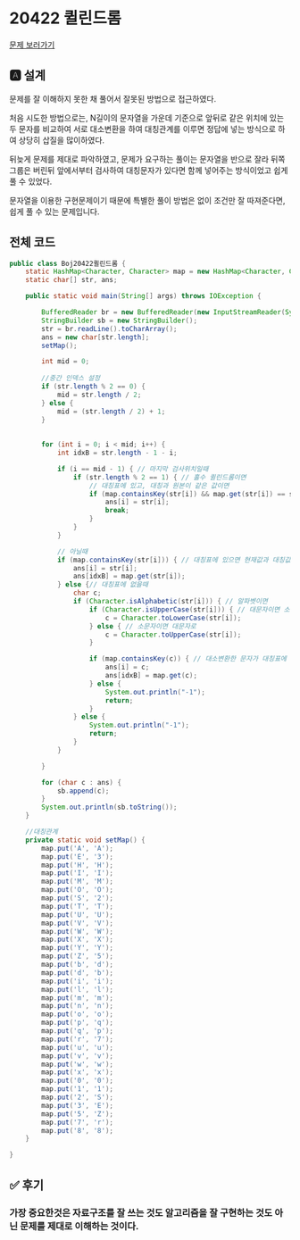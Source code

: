 # 20422 퀼린드롬
[문제 보러가기](https://www.acmicpc.net/problem/20422)

## 🅰 설계
문제를 잘 이해하지 못한 채 풀어서 잘못된 방법으로 접근하였다.

처음 시도한 방법으로는, N길이의 문자열을 가운데 기준으로 앞뒤로 같은 위치에 있는 두 문자를 비교하여 서로 대소변환을 하여 대칭관계를 이루면 정답에 넣는 방식으로 하여 상당히 삽질을 많이하였다.

뒤늦게 문제를 제대로 파악하였고, 문제가 요구하는 풀이는 문자열을 반으로 잘라 뒤쪽 그룹은 버린뒤 앞에서부터 검사하여 대칭문자가 있다면 함께 넣어주는 방식이었고 쉽게 풀 수 있었다.

문자열을 이용한 구현문제이기 때문에 특별한 풀이 방법은 없이 조건만 잘 따져준다면, 쉽게 풀 수 있는 문제입니다.






## 전체 코드
```java
public class Boj20422퀼린드롬 {
	static HashMap<Character, Character> map = new HashMap<Character, Character>();
	static char[] str, ans;

	public static void main(String[] args) throws IOException {

		BufferedReader br = new BufferedReader(new InputStreamReader(System.in));
		StringBuilder sb = new StringBuilder();
		str = br.readLine().toCharArray();
		ans = new char[str.length];
		setMap();

		int mid = 0;
		
		//중간 인덱스 설정
		if (str.length % 2 == 0) {
			mid = str.length / 2;
		} else {
			mid = (str.length / 2) + 1;
		}
		
		
		for (int i = 0; i < mid; i++) {
			int idxB = str.length - 1 - i;

			if (i == mid - 1) { // 마지막 검사위치일때
				if (str.length % 2 == 1) { // 홀수 퀼린드롬이면
					// 대칭표에 있고, 대칭과 원본이 같은 값이면
					if (map.containsKey(str[i]) && map.get(str[i]) == str[i]) {
						ans[i] = str[i];
						break;
					}
				}
			}

			// 아닐때
			if (map.containsKey(str[i])) { // 대칭표에 있으면 현재값과 대칭값 넣어주기
				ans[i] = str[i];
				ans[idxB] = map.get(str[i]);
			} else {// 대칭표에 없을때
				char c;
				if (Character.isAlphabetic(str[i])) { // 알파벳이면
					if (Character.isUpperCase(str[i])) { // 대문자이면 소문자로
						c = Character.toLowerCase(str[i]);
					} else { // 소문자이면 대문자로
						c = Character.toUpperCase(str[i]);
					}

					if (map.containsKey(c)) { // 대소변환한 문자가 대칭표에 있으면 현재값과 대칭값 넣어주기
						ans[i] = c;
						ans[idxB] = map.get(c);
					} else {
						System.out.println("-1");
						return;
					}
				} else {
					System.out.println("-1");
					return;
				}
			}

		}

		for (char c : ans) {
			sb.append(c);
		}
		System.out.println(sb.toString());
	}

    //대칭관계
	private static void setMap() {
		map.put('A', 'A');
		map.put('E', '3');
		map.put('H', 'H');
		map.put('I', 'I');
		map.put('M', 'M');
		map.put('O', 'O');
		map.put('S', '2');
		map.put('T', 'T');
		map.put('U', 'U');
		map.put('V', 'V');
		map.put('W', 'W');
		map.put('X', 'X');
		map.put('Y', 'Y');
		map.put('Z', '5');
		map.put('b', 'd');
		map.put('d', 'b');
		map.put('i', 'i');
		map.put('l', 'l');
		map.put('m', 'm');
		map.put('n', 'n');
		map.put('o', 'o');
		map.put('p', 'q');
		map.put('q', 'p');
		map.put('r', '7');
		map.put('u', 'u');
		map.put('v', 'v');
		map.put('w', 'w');
		map.put('x', 'x');
		map.put('0', '0');
		map.put('1', '1');
		map.put('2', 'S');
		map.put('3', 'E');
		map.put('5', 'Z');
		map.put('7', 'r');
		map.put('8', '8');
	}

}
```

### 

## ✅ 후기
### 가장 중요한것은 자료구조를 잘 쓰는 것도 알고리즘을 잘 구현하는 것도 아닌 문제를 제대로 이해하는 것이다.